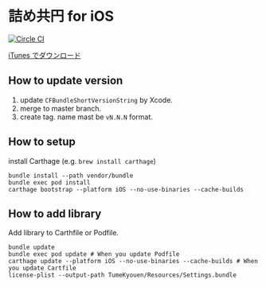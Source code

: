 # 詰め共円 for iOS

[![Circle CI](https://circleci.com/gh/noboru-i/kyouen-ios.svg?style=svg)](https://circleci.com/gh/noboru-i/kyouen-ios)

[iTunes でダウンロード](https://itunes.apple.com/jp/app/jieme-gong-yuan/id792426923?mt=8)

## How to update version

1. update `CFBundleShortVersionString` by Xcode.
2. merge to master branch.
3. create tag. name mast be `vN.N.N` format.

## How to setup

install Carthage (e.g. `brew install carthage`)

```
bundle install --path vendor/bundle
bundle exec pod install
carthage bootstrap --platform iOS --no-use-binaries --cache-builds
```

## How to add library

Add library to Carthfile or Podfile.

```
bundle update
bundle exec pod update # When you update Podfile
carthage update --platform iOS --no-use-binaries --cache-builds # When you update Cartfile
license-plist --output-path TumeKyouen/Resources/Settings.bundle
```
